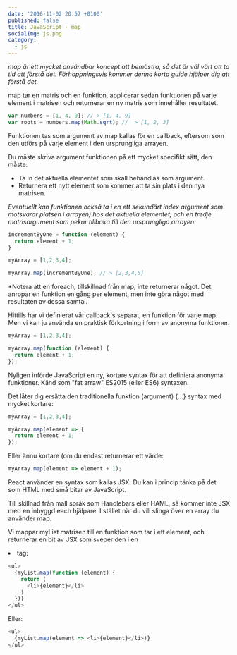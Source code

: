 ```yaml
---
date: '2016-11-02 20:57 +0100'
published: false
title: JavaScript - map
socialImg: js.png
category:
  - js
---
```

*map är ett mycket användbar koncept att bemästra, så det är väl värt att ta tid att förstå det. Förhoppningsvis kommer denna korta guide hjälper dig att förstå det.*

map tar en matris och en funktion, applicerar sedan funktionen på varje element i matrisen och returnerar en ny matris som innehåller resultatet.

```javascript
var numbers = [1, 4, 9]; // > [1, 4, 9]
var roots = numbers.map(Math.sqrt); //  > [1, 2, 3]
```

Funktionen tas som argument av map kallas för en callback, eftersom som den utförs på varje element i den ursprungliga arrayen. 

Du måste skriva argument funktionen på ett mycket specifikt sätt, den måste:

* Ta in det aktuella elementet som skall behandlas som argument.
* Returnera ett nytt element som kommer att ta sin plats i den nya matrisen.

*Eventuellt kan funktionen också ta i en ett sekundärt index argument som motsvarar platsen i arrayen) hos det aktuella elementet, och en tredje matrisargument som pekar tillbaka till den ursprungliga arrayen.*

```javascript
incrementByOne = function (element) {
  return element + 1;
}

myArray = [1,2,3,4];

myArray.map(incrementByOne); // > [2,3,4,5]
```

*Notera att en foreach, tillskillnad från map, inte returnerar något. Det anropar en funktion en gång per element, men inte göra något med resultaten av dessa samtal.

Hittills har vi definierat vår callback's separat, en funktion för varje map. Men vi kan ju använda en praktisk förkortning i form av anonyma funktioner.


```javascript
myArray = [1,2,3,4];

myArray.map(function (element) {
  return element + 1;
});
```

Nyligen införde JavaScript en ny, kortare syntax för att definiera anonyma funktioner. Känd som "fat arraw" ES2015 (eller ES6) syntaxen.

Det låter dig ersätta den traditionella funktion (argument) {...} syntax med mycket kortare:

```javascript
myArray = [1,2,3,4];

myArray.map(element => {
  return element + 1;
});
```

Eller ännu kortare (om du endast returnerar ett värde:

```javascript
myArray.map(element => element + 1);
```

React använder en syntax som kallas JSX. Du kan i princip tänka på det som HTML med små bitar av JavaScript.


Till skillnad från mall språk som Handlebars eller HAML, så kommer inte JSX med en inbyggd each hjälpare. I stället när du vill slinga över en array du använder map.

Vi mappar myList matrisen till en funktion som tar i ett element, och returnerar en bit av JSX som sveper den i en <li> tag:

```javascript
<ul>
  {myList.map(function (element) {
    return (
      <li>{element}</li>
    )
  })}
</ul>
``` 

Eller:

```javascript
<ul>
  {myList.map(element => <li>{element}</li>)}
</ul>
```